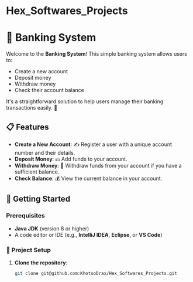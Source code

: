 # Hex_Softwares_Projects

# 🏦 Banking System

Welcome to the **Banking System**! This simple banking system allows users to:

- Create a new account
- Deposit money
- Withdraw money
- Check their account balance

It's a straightforward solution to help users manage their banking transactions easily. 🚀

## 📋 Features

- **Create a New Account**: ✍️ Register a user with a unique account number and their details.
- **Deposit Money**: 💵 Add funds to your account.
- **Withdraw Money**: 💸 Withdraw funds from your account if you have a sufficient balance.
- **Check Balance**: 💰 View the current balance in your account.

## 🚀 Getting Started

### Prerequisites
- **Java JDK** (version 8 or higher)
- A code editor or IDE (e.g., **IntelliJ IDEA**, **Eclipse**, or **VS Code**)

### 📂 Project Setup

1. **Clone the repository**:
   ```bash
   git clone git@github.com:KhotsoDrax/Hex_Softwares_Projects.git
